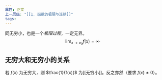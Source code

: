 ```yaml
---
属性: 正文
上一层级: "[[1. 函数的极限与连续]]"
tags:
---
```


同无穷小，也是一个*极限过程*，一定无界。
$$\lim_{x \to x_0}f(x)=\infty$$

## 无穷大和无穷小的关系

若 $f(x)$ 为无穷大，则 $\frac{1}{f(x)}$ 为[[无穷小]]。反之亦然（要求 $f(x)  \ne 0$）。
